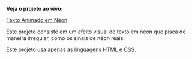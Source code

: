 **Veja o projeto ao vivo:**

[Texto Animado em Néon](https://ninja1375.github.io/Texto-Animado-em-Neon/)

Este projeto consiste em um efeito visual de texto em néon que pisca de maneira irregular, como os sinais de néon reais.

Este projeto usa apenas as linguagens HTML e CSS.
